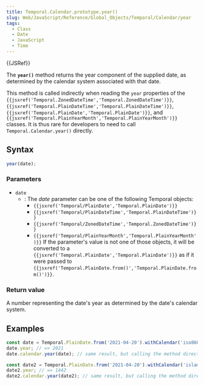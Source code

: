 ```yaml
---
title: Temporal.Calendar.prototype.year()
slug: Web/JavaScript/Reference/Global_Objects/Temporal/Calendar/year
tags:
  - Class
  - Date
  - JavaScript
  - Time
---
```

{{JSRef}}

<p class="summary"><span class="seoSummary">The <strong><code>year()</code></strong> method returns the year component of the supplied date, as determined by the calendar system associated with that date.</span></p>

This method is called indirectly when reading the `year` properties of the
`{{jsxref('Temporal.ZonedDateTime','Temporal.ZonedDateTime')}}`,
`{{jsxref('Temporal.PlainDateTime','Temporal.PlainDateTime')}}`,
`{{jsxref('Temporal.PlainDate','Temporal.PlainDate')}}`, and
`{{jsxref('Temporal.PlainYearMonth','Temporal.PlainYearMonth')}}`
classes. It is thus rare for developers to need to call
`Temporal.Calendar.year()` directly.

## Syntax

```js
year(date);
```

### Parameters

- `date`
  - : The _date_ parameter can be one of the following Temporal objects:
    - `{{jsxref('Temporal/PlainDate','Temporal.PlainDate')}}`
    - `{{jsxref('Temporal/PlainDateTime','Temporal.PlainDateTime')}}`
    - `{{jsxref('Temporal/ZonedDateTime','Temporal.ZonedDateTime')}}`
    - `{{jsxref('Temporal/PlainYearMonth','Temporal.PlainYearMonth')}}`
      If the parameter's value is not one of those objects, it will be converted
      to a
      `{{jsxref('Temporal.PlainDate','Temporal.PlainDate')}}`
      as if it were passed to
      `{{jsxref('Temporal.PlainDate.from()','Temporal.PlainDate.from()')}}`.

### Return value

A number representing the date's year as determined by the date's calendar
system.

## Examples

```js
const date = Temporal.PlainDate.from('2021-04-20').withCalendar('iso8601');
date.year; // => 2021
date.calendar.year(date); // same result, but calling the method directly

const date2 = Temporal.PlainDate.from('2021-04-20').withCalendar('islamic');
date2.year; // => 1442
date2.calendar.year(date2); // same result, but calling the method directly
```

